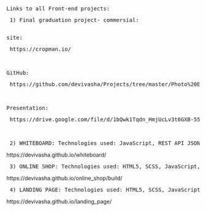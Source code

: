 <pre>Links to all Front-end projects:</pre>
<pre>
 1) Final graduation project- commersial:
  <pre>site:</pre> https://cropman.io/
  <pre>GitHub:</pre> https://github.com/devivasha/Projects/tree/master/Photo%20Editor/final_project
  <pre>Presentation:</pre> https://drive.google.com/file/d/1bQwk1Tqdn_HmjUcLv3t6GXB-559FP5qe/view?usp=sharing
 </pre>

 <pre> 2) WHITEBOARD: Technologies used: JavaScript, REST API JSON, HTML5, CSS3 </pre> https://devivasha.github.io/whiteboard/
 <pre> 3) ONLINE SHOP: Technologies used: HTML5, SCSS, JavaScript, Bootstrap 4, Gulp</pre> https://devivasha.github.io/online_shop/build/
 <pre> 4) LANDING PAGE: Technologies used: HTML5, SCSS, JavaScript, Bootstrap 4, Gulp</pre> https://devivasha.github.io/landing_page/

